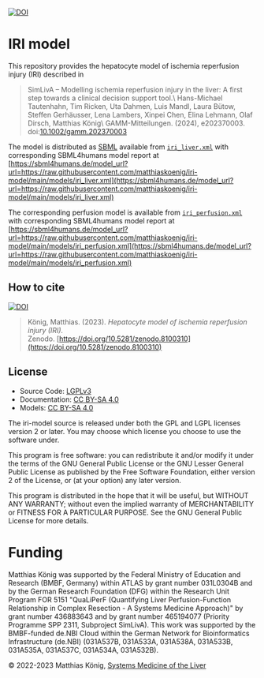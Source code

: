 [![DOI](https://zenodo.org/badge/DOI/10.5281/zenodo.8100310.svg)](https://doi.org/10.5281/zenodo.8100310)

# IRI model
This repository provides the hepatocyte model of ischemia reperfusion injury (IRI) described in

> SimLivA – Modelling ischemia reperfusion injury in the liver: A first step towards a clinical decision support tool.\\
Hans-Michael Tautenhahn, Tim Ricken, Uta Dahmen, Luis Mandl, Laura Bütow, Steffen Gerhäusser, Lena Lambers, Xinpei Chen, Elina Lehmann, Olaf Dirsch, Matthias König\\
GAMM-Mitteilungen. (2024), e202370003. doi:[10.1002/gamm.202370003](https://doi.org/10.1002/gamm.202370003)


The model is distributed as [SBML](http://sbml.org) available from [`iri_liver.xml`](./models/iri_liver.xml) with 
corresponding SBML4humans model report at [https://sbml4humans.de/model_url?url=https://raw.githubusercontent.com/matthiaskoenig/iri-model/main/models/iri_liver.xml](https://sbml4humans.de/model_url?url=https://raw.githubusercontent.com/matthiaskoenig/iri-model/main/models/iri_liver.xml)

The corresponding perfusion model is available from [`iri_perfusion.xml`](./models/iri_perfusion.xml) with 
corresponding SBML4humans model report at [https://sbml4humans.de/model_url?url=https://raw.githubusercontent.com/matthiaskoenig/iri-model/main/models/iri_perfusion.xml](https://sbml4humans.de/model_url?url=https://raw.githubusercontent.com/matthiaskoenig/iri-model/main/models/iri_perfusion.xml)

## How to cite
[![DOI](https://zenodo.org/badge/DOI/10.5281/zenodo.8100310.svg)](https://doi.org/10.5281/zenodo.8100310)

> König, Matthias. (2023). 
> *Hepatocyte model of ischemia reperfusion injury (IRI).*   
> Zenodo. [https://doi.org/10.5281/zenodo.8100310](https://doi.org/10.5281/zenodo.8100310)

## License

* Source Code: [LGPLv3](http://opensource.org/licenses/LGPL-3.0)
* Documentation: [CC BY-SA 4.0](http://creativecommons.org/licenses/by-sa/4.0/)
* Models: [CC BY-SA 4.0](http://creativecommons.org/licenses/by-sa/4.0/)

The iri-model source is released under both the GPL and LGPL licenses version 2 or
later. You may choose which license you choose to use the software under.

This program is free software: you can redistribute it and/or modify it under
the terms of the GNU General Public License or the GNU Lesser General Public
License as published by the Free Software Foundation, either version 2 of the
License, or (at your option) any later version.

This program is distributed in the hope that it will be useful, but WITHOUT ANY
WARRANTY; without even the implied warranty of MERCHANTABILITY or FITNESS FOR A
PARTICULAR PURPOSE. See the GNU General Public License for more details.

Funding
=======
Matthias König was supported by the Federal Ministry of Education and Research (BMBF, Germany) within ATLAS by grant number 031L0304B and by the German Research Foundation (DFG) within the Research Unit Program FOR 5151 "QuaLiPerF (Quantifying Liver Perfusion-Function Relationship in Complex Resection - A Systems Medicine Approach)" by grant number 436883643 and by grant number 465194077 (Priority Programme SPP 2311, Subproject SimLivA). This work was supported by the BMBF-funded de.NBI Cloud within the German Network for Bioinformatics Infrastructure (de.NBI) (031A537B, 031A533A, 031A538A, 031A533B, 031A535A, 031A537C, 031A534A, 031A532B). 

© 2022-2023 Matthias König, [Systems Medicine of the Liver](https://livermetabolism.com)
